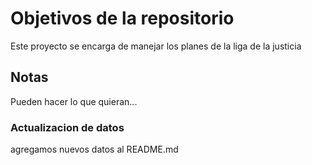 # Objetivos de la repositorio

Este proyecto se encarga de manejar los planes de la liga de la justicia


## Notas
Pueden hacer lo que quieran...

### Actualizacion de datos
agregamos nuevos datos al README.md

